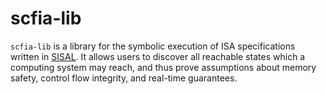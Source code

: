 # scfia-lib
`scfia-lib` is a library for the symbolic execution of ISA specifications written in [SISAL](https://github.com/scfia/SISAL/). It allows users to discover all reachable states which a computing system may reach, and thus prove assumptions about memory safety, control flow integrity, and real-time guarantees.
